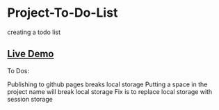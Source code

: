 # Project-To-Do-List
creating a todo list 


## [Live Demo](https://ericchi00.github.io/Project-To-Do-List/)


To Dos:

Publishing to github pages breaks local storage
Putting a space in the project name will break local storage
Fix is to replace local storage with session storage
